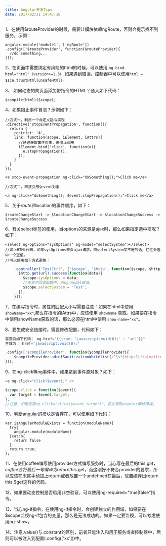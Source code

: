 ```yaml
---
title: Angular开发Tips
date: 2017/02/21 14:47:10
---
```


1、在使用$routeProvider的时候，需要让模块依赖ngRoute，否则会提示找不到服务，示例：

	angular.module('module1', ['ngRoute'])
	.config(['$routeProvider', function($routeProvider){
	  //do something...
	}]);

2、在页面中需要绑定有风险的html的时候，可以使用 `ng-bind-html="html"（version>=1.3）`,如果遇到错误，控制器中可以使用`html = $sce.trustHtml(unsafeHtml)`。

3、 如何动态的向页面添加带指令的HTML？通入如下代码：

	$compile(html)($scope);

4、如果阻止事件冒泡？示例如下：
	
	//方式一，利用一个自定义指令实现
	.directive('stopEventPropagation', function(){
	  return {
	    restrict: 'A',
	    link: function(scope, iElement, iAttrs){
	      //通过获取事件对象，来阻止调用
	      iElement.bind('click', function(e){
	        e.stopPropagation();
	      });
	    }
	  }
	});
	
	<a stop-event-propagation ng-click="doSomething();">Click me</a>
	
	//方式二，直接引用$event对象
	
	<a ng-click="doSomething(); $event.stopPropagation();">Click me</a>

5、关于$route和$location的事件顺序，如下：

	$routeChangeStart -> $locationChangeStart -> $locationChangeSuccess -> $routeChangeSuccess

6、有关select标签的使用，当options的来源是ajax时，那么如果指定选中项呢？如下：

	<select ng-options="sysOptions" ng-model="selectSystem"></select>
	//如上HTML代码，如果sysOptions来自ajax请求，而selectSystem又不是的话，往往会选中一个空值。
	//可以使用如下方式避免：

```javascript
	.controller('TestCtrl', ['$scope', '$http', function($scope, $http){
	  $http.get(url).success(function(data){
	    $scope.sysOptions = data;
	    //在异步回调函数中，对ng-model赋值。
	    $scope.selectSystem = 'Test';
	  });
	}]);
```

7、在编写指令时，属性的匹配大小写需要注意：如果在html中使用 `showName="xx"`,那么在指令的iAttrs中，应该使用 `showname` 获取。如果要在指令中使用showName获取的话，那么必须在html中使用 `show-name="xx"`。

8、要生成安全链接时，需要修改配置，代码如下：

```javascript
需要将如下代码： ng-href="{{true: 'javascript:void(0);' : 'url'}}" 
生成为： href="javascript:void(0);"
```

```javascript
.config(['$compileProvider', function($compileProvider){
    $compileProvider.aHrefSanitizationWhitelist(/^\s*(https?|ftp|mailto|file|javascript):/)
}]);
```

9、在ng-click等ng事件中，如果拿到事件源对象？如下：

```javascript
<a ng-click="click($event);" />

$scope.click = function($event){
  var target = $event.target;
};
//注意，如果使用ng-click="click($event.target)"，将会导致angular解析错误。
```	

10、判断angular的模块是否存在，可以使用如下代码：

	var isAngularModuleExists = function(moduleName){
	  try{
	    angular.module(moduleName)
	  }catch{
	    return false
	  }
	  return true;
	};

11、在使用coffee编写使用provider方式编写服务时，当心写在最后的this.$get，coffee会将最后一句编译为return this.$get，而这刚好不符合provider的要求，所以应该在末尾手动加上return或者放置一个undefined在最后，放置编译出return this.$get这样的代码。

12、如果要动态控制是否启用非空验证，可以使用ng-required="true|false"指令。

13、当心ng-if指令，在使用ng-if指令时，会创建独立的作用域，如果要在$scope监视ng-if包含的变量，那么是无法成功的。如果一定要监视，可以考虑使用ng-show。

14、注意.value()与.constant的区别，前者只能注入和用于服务或者控制器中，后则可以被注入到配置(.config(['xx']))中。
